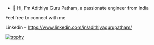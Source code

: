 - 👋 Hi, I’m Adithiya Guru Patham, a passionate engineer from India 

Feel free to connect with me 

Linkedin - https://www.linkedin.com/in/adithiyagurupatham/

[![trophy](https://github-profile-trophy.vercel.app/?username=adithiyagurupatham&rank=C,A,AAA,AA,SSS,SS,S&theme=darkhub&margin-w=15&column=2)](https://github.com/ryo-ma/github-profile-trophy)



<!---
adithiyagurupatham/adithiyagurupatham is a ✨ special ✨ repository because its `README.md` (this file) appears on your GitHub profile.
You can click the Preview link to take a look at your changes.
--->
